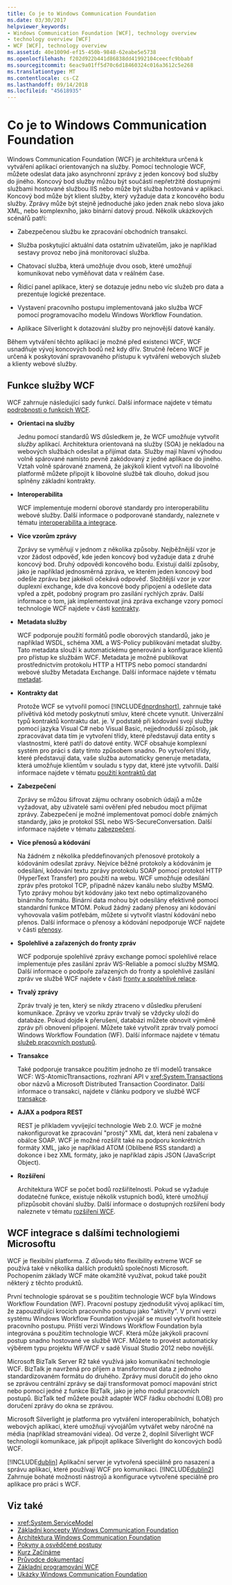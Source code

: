 ```yaml
---
title: Co je to Windows Communication Foundation
ms.date: 03/30/2017
helpviewer_keywords:
- Windows Communication Foundation [WCF], technology overview
- technology overview [WCF]
- WCF [WCF], technology overview
ms.assetid: 40e1009d-ef15-450b-9848-62eabe5e5738
ms.openlocfilehash: f202d922b441d86838dd41992104ceecfc9bbabf
ms.sourcegitcommit: 6eac9a01ff5d70c6d18460324c016a3612c5e268
ms.translationtype: MT
ms.contentlocale: cs-CZ
ms.lasthandoff: 09/14/2018
ms.locfileid: "45618935"
---
```

# <a name="what-is-windows-communication-foundation"></a>Co je to Windows Communication Foundation

Windows Communication Foundation (WCF) je architektura určená k vytváření aplikací orientovaných na služby. Pomocí technologie WCF, můžete odeslat data jako asynchronní zprávy z jeden koncový bod služby do jiného. Koncový bod služby můžou být součástí nepřetržitě dostupnými službami hostované službou IIS nebo může být služba hostovaná v aplikaci. Koncový bod může být klient služby, který vyžaduje data z koncového bodu služby. Zprávy může být stejně jednoduché jako jeden znak nebo slova jako XML, nebo komplexního, jako binární datový proud. Několik ukázkových scénářů patří:

-   Zabezpečenou službu ke zpracování obchodních transakcí.

-   Služba poskytující aktuální data ostatním uživatelům, jako je například sestavy provoz nebo jiná monitorovací služba.

-   Chatovací služba, která umožňuje dvou osob, které umožňují komunikovat nebo vyměňovat data v reálném čase.

-   Řídicí panel aplikace, který se dotazuje jednu nebo víc služeb pro data a prezentuje logické prezentace.

-   Vystavení pracovního postupu implementovaná jako služba WCF pomocí programovacího modelu Windows Workflow Foundation.

-   Aplikace Silverlight k dotazování služby pro nejnovější datové kanály.

Během vytváření těchto aplikací je možné před existenci WCF, WCF usnadňuje vývoj koncových bodů než kdy dřív. Stručně řečeno WCF je určená k poskytování spravovaného přístupu k vytváření webových služeb a klienty webové služby.

## <a name="features-of-wcf"></a>Funkce služby WCF

WCF zahrnuje následující sady funkcí. Další informace najdete v tématu [podrobnosti o funkcích WCF](../../../docs/framework/wcf/feature-details/index.md).

-   **Orientaci na služby**

     Jednu pomocí standardů WS důsledkem je, že WCF umožňuje vytvořit *služby* aplikací. Architektura orientovaná na služby (SOA) je nekladou na webových službách odesílat a přijímat data. Služby mají hlavní výhodou volně spárované namísto pevně zakódovaný z jedné aplikace do jiného. Vztah volně spárované znamená, že jakýkoli klient vytvoří na libovolné platformě můžete připojit k libovolné službě tak dlouho, dokud jsou splněny základní kontrakty.

-   **Interoperabilita**

     WCF implementuje moderní oborové standardy pro interoperabilitu webové služby. Další informace o podporované standardy, naleznete v tématu [interoperabilita a integrace](../../../docs/framework/wcf/feature-details/interoperability-and-integration.md).

-   **Více vzorům zprávy**

     Zprávy se vyměňují v jednom z několika způsoby. Nejběžnější vzor je vzor žádost odpověď, kde jeden koncový bod vyžaduje data z druhé koncový bod. Druhý odpovědi koncového bodu. Existují další způsoby, jako je například jednosměrná zpráva, ve kterém jeden koncový bod odešle zprávu bez jakékoli očekává odpověď. Složitější vzor je vzor duplexní exchange, kde dva koncové body připojení a odešlete data vpřed a zpět, podobný program pro zasílání rychlých zpráv. Další informace o tom, jak implementovat jiná zpráva exchange vzory pomocí technologie WCF najdete v části [kontrakty](../../../docs/framework/wcf/feature-details/contracts.md).

-   **Metadata služby**

     WCF podporuje použití formátů podle oborových standardů, jako je například WSDL, schéma XML a WS-Policy publikování metadat služby. Tato metadata slouží k automatickému generování a konfigurace klientů pro přístup ke službám WCF. Metadata je možné publikovat prostřednictvím protokolu HTTP a HTTPS nebo pomocí standardní webové služby Metadata Exchange. Další informace najdete v tématu [metadat](../../../docs/framework/wcf/feature-details/metadata.md).

-   **Kontrakty dat**

     Protože WCF se vytvořil pomocí [!INCLUDE[dnprdnshort](../../../includes/dnprdnshort-md.md)], zahrnuje také přívětivá kód metody poskytnutí smluv, které chcete vynutit. Univerzální typů kontraktů kontraktu dat. je. V podstatě při kódování svojí služby pomocí jazyka Visual C# nebo Visual Basic, nejjednodušší způsob, jak zpracovávat data tím je vytvoření třídy, které představují data entity s vlastnostmi, které patří do datové entity. WCF obsahuje komplexní systém pro práci s daty tímto způsobem snadno. Po vytvoření třídy, které představují data, vaše služba automaticky generuje metadata, která umožňuje klientům v souladu s typy dat, které jste vytvořili. Další informace najdete v tématu [použití kontraktů dat](../../../docs/framework/wcf/feature-details/using-data-contracts.md)

-   **Zabezpečení**

     Zprávy se můžou šifrovat zájmu ochrany osobních údajů a může vyžadovat, aby uživatelé sami ověření před nebudou moct přijímat zprávy. Zabezpečení je možné implementovat pomocí dobře známých standardy, jako je protokol SSL nebo WS-SecureConversation. Další informace najdete v tématu [zabezpečení](../../../docs/framework/wcf/feature-details/security.md).

-   **Více přenosů a kódování**

     Na žádném z několika předdefinovaných přenosové protokoly a kódováním odesílat zprávy. Nejvíce běžné protokoly a kódováním je odesílání, kódování textu zprávy protokolu SOAP pomocí protokol HTTP (HyperText Transfer) pro použití na webu. WCF umožňuje odesílání zpráv přes protokol TCP, případně název kanálu nebo služby MSMQ. Tyto zprávy mohou být kódovány jako text nebo optimalizovaného binárního formátu.  Binární data mohou být odesílány efektivně pomocí standardní funkce MTOM. Pokud žádný zadaný přenosy ani kódování vyhovovala vašim potřebám, můžete si vytvořit vlastní kódování nebo přenos. Další informace o přenosy a kódování nepodporuje WCF najdete v části [přenosy](../../../docs/framework/wcf/feature-details/transports.md).

-   **Spolehlivé a zařazených do fronty zpráv**

     WCF podporuje spolehlivé zprávy exchange pomocí spolehlivé relace implementuje přes zasílání zpráv WS-Reliable a pomocí služby MSMQ. Další informace o podpoře zařazených do fronty a spolehlivé zasílání zpráv ve službě WCF najdete v části [fronty a spolehlivé relace](../../../docs/framework/wcf/feature-details/queues-and-reliable-sessions.md).

-   **Trvalý zprávy**

     Zpráv trvalý je ten, který se nikdy ztraceno v důsledku přerušení komunikace. Zprávy ve vzorku zpráv trvalý se vždycky uloží do databáze. Pokud dojde k přerušení, databázi můžete obnovit výměně zpráv při obnovení připojení. Můžete také vytvořit zpráv trvalý pomocí Windows Workflow Foundation (WF). Další informace najdete v tématu [služeb pracovních postupů](../../../docs/framework/wcf/feature-details/workflow-services.md).

-   **Transakce**

     Také podporuje transakce použitím jednoho ze tří modelů transakce WCF: WS-AtomicTtransactions, rozhraní API v <xref:System.Transactions> obor názvů a Microsoft Distributed Transaction Coordinator. Další informace o transakci, najdete v článku podpory ve službě WCF [transakce](../../../docs/framework/wcf/feature-details/transactions-in-wcf.md).

-   **AJAX a podpora REST**

     REST je příkladem vyvíjející technologie Web 2.0. WCF je možné nakonfigurovat ke zpracování "prostý" XML dat, která není zabalena v obálce SOAP. WCF je možné rozšířit také na podporu konkrétních formáty XML, jako je například ATOM (Oblíbené RSS standard) a dokonce i bez XML formáty, jako je například zápis JSON (JavaScript Object).

-   **Rozšíření**

     Architektura WCF se počet bodů rozšiřitelnosti. Pokud se vyžaduje dodatečné funkce, existuje několik vstupních bodů, které umožňují přizpůsobit chování služby. Další informace o dostupných rozšíření body naleznete v tématu [rozšíření WCF](../../../docs/framework/wcf/extending/index.md).

## <a name="wcf-integration-with-other-microsoft-technologies"></a>WCF integrace s dalšími technologiemi Microsoftu

WCF je flexibilní platforma. Z důvodu této flexibility extreme WCF se používá také v několika dalších produktů společnosti Microsoft. Pochopením základy WCF máte okamžitě využívat, pokud také použít některý z těchto produktů.

První technologie spárovat se s použitím technologie WCF byla Windows Workflow Foundation (WF). Pracovní postupy zjednodušit vývoj aplikací tím, že zapouzdřující krocích pracovního postupu jako "aktivity". V první verzi systému Windows Workflow Foundation vývojář se musel vytvořit hostitele pracovního postupu. Příští verzi Windows Workflow Foundation byla integrována s použitím technologie WCF. Která může jakýkoli pracovní postup snadno hostované ve službě WCF. Můžete to provést automaticky výběrem typu projektu WF/WCF v sadě Visual Studio 2012 nebo novější.

Microsoft BizTalk Server R2 také využívá jako komunikační technologie WCF. BizTalk je navržená pro příjem a transformovat data z jednoho standardizovaném formátu do druhého. Zprávy musí doručit do jeho okno se zprávou centrální zprávy se dají transformovat pomocí mapování strict nebo pomocí jedné z funkce BizTalk, jako je jeho modul pracovních postupů. BizTalk teď můžete použít adaptér WCF řádku obchodní (LOB) pro doručení zprávy do okna se zprávou.

Microsoft Silverlight je platforma pro vytváření interoperabilních, bohatých webových aplikací, které umožňují vývojářům vytvářet weby náročné na média (například streamování videa). Od verze 2, doplnil Silverlight WCF technologií komunikace, jak připojit aplikace Silverlight do koncových bodů WCF.

[!INCLUDE[dublin](../../../includes/dublin-md.md)] Aplikační server je vytvořená speciálně pro nasazení a správu aplikací, které používají WCF pro komunikaci. [!INCLUDE[dublin2](../../../includes/dublin2-md.md)] Zahrnuje bohaté možnosti nástrojů a konfigurace vytvořené speciálně pro aplikace pro práci s WCF.

## <a name="see-also"></a>Viz také

- <xref:System.ServiceModel>
- [Základní koncepty Windows Communication Foundation](../../../docs/framework/wcf/fundamental-concepts.md)
- [Architektura Windows Communication Foundation](../../../docs/framework/wcf/architecture.md)
- [Pokyny a osvědčené postupy](../../../docs/framework/wcf/guidelines-and-best-practices.md)
- [Kurz Začínáme](../../../docs/framework/wcf/getting-started-tutorial.md)
- [Průvodce dokumentací](../../../docs/framework/wcf/guide-to-the-documentation.md)
- [Základní programování WCF](../../../docs/framework/wcf/basic-wcf-programming.md)
- [Ukázky Windows Communication Foundation](http://msdn.microsoft.com/library/8ec9d192-5d81-4f64-bfd3-90c5e5858c91)
